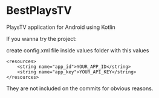 # BestPlaysTV
PlaysTV application for Android using Kotlin


If you wanna try the project:

create config.xml file inside values folder with this values

```<?xml version="1.0" encoding="utf-8"?>
<resources>
    <string name="app_id">YOUR_APP_ID</string>
    <string name="app_key">YOUR_API_KEY</string>
</resources>
```

They are not included on the commits for obvious reasons.
